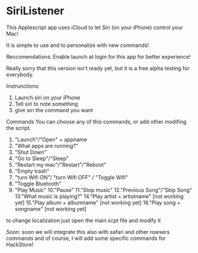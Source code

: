 SiriListener
============

This Applescript app uses iCloud to let Siri (on your iPhone) control your Mac!

It is simple to use and to personalize with new commands!

Reccomendations: Enable launch at login for this app for better experience!


Really sorry that this version isn't ready yet, but it is a free alpha testing for everybody.

Instrunctions:
1. Launch siri on your iPhone
2. Tell siri to note something
3. give siri the command you want

Commands
You can choose any of this commands, or add other modifing the script.

1. "Launch"/"Open" + appname
2. "What apps are running?"
3. "Shut Down"
4. "Go to Sleep"/"Sleep"
5. "Restart my mac"/"Restart"/"Reboot"
6. "Empty trash"
7. "turn Wifi ON"/ "turn Wifi OFF" / "Toggle Wifi"
8. "Toggle Bluetooth"
9. "Play Music"
10."Pause"
11."Stop music"
12."Previous Song"/"Skip Song"
13."What music is playing?"
14."Play artist + artistname"  [not working yet]
15."Play album + albumname"    [not working yet]
16."Play song + songname"      [not working yet]


to change localization just open the main.scpt file and modify it


Soon: soon we will integrate this also with safari and other rowsers commands and of course, I will add some specific commands for HackStore!
